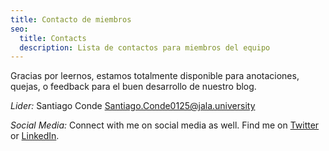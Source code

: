 ```yaml
---
title: Contacto de miembros
seo:
  title: Contacts
  description: Lista de contactos para miembros del equipo
---
```


Gracias por leernos, estamos totalmente disponible para anotaciones, quejas, o feedback para el buen desarrollo de nuestro blog.

_Lider:_
 Santiago Conde [Santiago.Conde0125@jala.university](mailto:Santiago.Conde0125@jala.university)

_Social Media:_
Connect with me on social media as well. Find me on [Twitter](https://twitter.com) or [LinkedIn](https://www.linkedin.com/).
